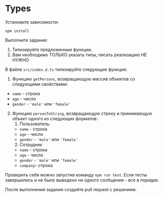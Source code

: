 # Types

Установите зависимости:

```
npm install
```

Выполните задание:

1. Типизируйте предложенные функции.
2. Вам необходимо ТОЛЬКО указать типы, писать реализацию НЕ НУЖНО

В файле `src/index.d.ts` типизируйте следующие функции:

1. Функцию `getPersons`, возвращающую массив объектов со следующими свойствами:

-   `name` - строка
-   `age` - число
-   `gender` - `'male'` или `'female'`

2. Функцию `personToString`, возвращающую строку и принимающую объект одного из следующих форматов:
    1. Пользователь:
    - `name` - строка
    - `age` - число
    - `gender` - `'male'` или `'female'`
    2. Сотрудник
    - `name` - строка
    - `age` - число
    - `gender` - `'male'` или `'female'`
    - `company`- строка

Проверить себя можно запустив команду `npm run test`. Если тесты завершились и не было выведено ни одного сообщения - все в порядке.

После выполнения задания создайте pull request с решением.

